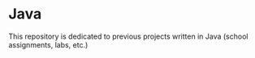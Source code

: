 # Java

This repository is dedicated to previous projects written in Java (school assignments, labs, etc.)
